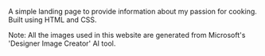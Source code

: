 A simple landing page to provide information about my passion for cooking. Built using HTML and CSS.

Note: All the images used in this website are generated from Microsoft's 'Designer Image Creator' AI tool.
